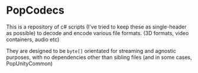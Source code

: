 PopCodecs
======================
This is a repository of c# scripts (I've tried to keep these as single-header as possible) to decode and encode various file formats. (3D formats, video containers, audio etc)

They are designed to be `byte[]` orientated for streaming and agnostic purposes, with no dependencies other than sibling files (and in some cases, PopUnityCommon)

